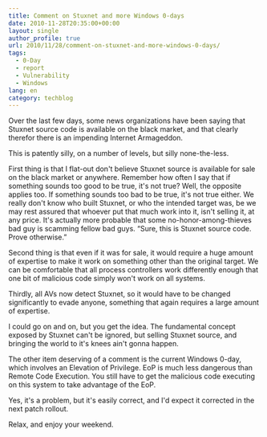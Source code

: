 ```yaml
---
title: Comment on Stuxnet and more Windows 0-days
date: 2010-11-28T20:35:00+00:00
layout: single
author_profile: true
url: 2010/11/28/comment-on-stuxnet-and-more-windows-0-days/
tags:
  - 0-Day
  - report
  - Vulnerability
  - Windows
lang: en
category: techblog
---
```

Over the last few days, some news organizations have been saying that Stuxnet source code is available on the black market, and that clearly therefor there is an impending Internet Armageddon.

This is patently silly, on a number of levels, but silly none-the-less.

First thing is that I flat-out don't believe Stuxnet source is available for sale on the black market or anywhere. Remember how often I say that if something sounds too good to be true, it's not true? Well, the opposite applies too. If something sounds too bad to be true, it's not true either. We really don't know who built Stuxnet, or who the intended target was, be we may rest assured that whoever put that much work into it, isn't selling it, at any price. It's actually more probable that some no-honor-among-thieves bad guy is scamming fellow bad guys. “Sure, this is Stuxnet source code. Prove otherwise.”

Second thing is that even if it was for sale, it would require a huge amount of expertise to make it work on something other than the original target. We can be comfortable that all process controllers work differently enough that one bit of malicious code simply won't work on all systems.

Thirdly, all AVs now detect Stuxnet, so it would have to be changed significantly to evade anyone, something that again requires a large amount of expertise.

I could go on and on, but you get the idea. The fundamental concept exposed by Stuxnet can't be ignored, but selling Stuxnet source, and bringing the world to it's knees ain't gonna happen.

The other item deserving of a comment is the current Windows 0-day, which involves an Elevation of Privilege. EoP is much less dangerous than Remote Code Execution. You still have to get the malicious code executing on this system to take advantage of the EoP.

Yes, it's a problem, but it's easily correct, and I'd expect it corrected in the next patch rollout.

Relax, and enjoy your weekend.